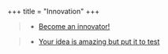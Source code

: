 +++ 
title = "Innovation" 
+++

>- [Become an innovator!](https://hungry-bhaskara-720cf0.netlify.com/post/become-an-innovator/)

>- [Your idea is amazing but put it to test](https://hungry-bhaskara-720cf0.netlify.com/post/your-idea-is-amazing-but-put-it-to-test/)
